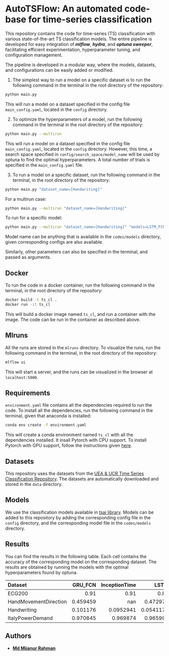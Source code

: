 # AutoTSFlow: An automated code-base for time-series classification
This repository contains the code for time-series (TS) classification with various state-of-the-art TS classification models. 
The entire pipeline is developed for easy integration of ***mlflow***, ***hydra***, and ***optuna sweeper***, facilitating efficient experimentation, hyperparameter tuning, and configuration management.

The pipeline is developed in a modular way, where the models, datasets, and configurations can be easily added or modified.


1. The simplest way to run a model on a specific dataset is to run the following command in the terminal in the root directory of the repository:
```bash
python main.py
```
This will run a model on a dataset specified in the config file `main_config.yaml`, located in the `config` directory. 

2. To optimize the hyperparameters of a model, run the following command in the terminal in the root directory of the repository:
```bash
python main.py --multirun
```
This will run a model on a dataset specified in the config file `main_config.yaml`, located in the `config` directory. However, this time, a search space specified in `config/search_space/model_name` will be used by optuna to find the optimal hyperparameters. A total number of trials is specified in the `main_config.yaml` file.

3. To run a model on a specific dataset, run the following command in the terminal, in the root directory of the repository:
```bash
python main.py "dataset_name=[Handwriting]" 
```
For a multirun case:
```bash
python main.py --multirun "dataset_name=[Handwriting]"  
```
To run for a specific model:
```bash
python main.py --multirun "dataset_name=[Handwriting]" "models=LSTM_FCN"
```
Model name can be anything that is available in the `codes/models` directory, given corresponding configs are also available.

Similarly, other parameters can also be specified in the terminal, and passed as arguments. 

## Docker 
To run the code in a docker container, run the following command in the terminal, in the root directory of the repository:
```bash
docker build -t ts_cl .
docker run -it ts_cl
```
This will build a docker image named `ts_cl`, and run a container with the image. The code can be run in the container as described above.

## Mlruns
All the runs are stored in the `mlruns` directory. To visualize the runs, run the following command in the terminal, in the root directory of the repository:
```bash
mlflow ui
```
This will start a server, and the runs can be visualized in the browser at `localhost:5000`.

## Requirements
`environment.yaml` file contains all the dependencies required to run the code. To install all the dependencies, run the following command in the terminal, given that anaconda is installed:
```bash
conda env create -f environment.yaml
```
This will create a conda environment named `ts_cl` with all the dependencies installed.
It insall Pytorch with CPU support. To install Pytorch with GPU support, follow the instructions given [here](https://pytorch.org/get-started/locally/).

## Datasets
This repository uses the datasets from the [UEA & UCR Time Series Classification Repository](https://www.timeseriesclassification.com/). The datasets are automatically downloaded and stored in the `data` directory.

## Models
We use the classification models available in [tsai library](https://timeseriesai.github.io/tsai/). Models can be added to this repository by adding the corresponding config file in the `config` directory, and the corresponding model file in the `codes/models` directory.

## Results
You can find the results in the following table. Each cell contains the accuracy of the corresponding model on the corresponding dataset. The results are obtained by running the models with the optimal hyperparameters found by optuna.

<!--START-->
| Dataset               |   GRU_FCN |   InceptionTime |      LSTM |   LSTM_FCN |
|:----------------------|----------:|----------------:|----------:|-----------:|
| ECG200                |  0.91     |       0.91      | 0.82      |  0.92      |
| HandMovementDirection |  0.459459 |     nan         | 0.472973  |  0.486486  |
| Handwriting           |  0.101176 |       0.0952941 | 0.0541176 |  0.0752941 |
| ItalyPowerDemand      |  0.970845 |       0.969874  | 0.965986  |  0.910593  |
<!--END-->


## Authors
* [**Md Mijanur Rahman**](https://github.com/mijanr)
